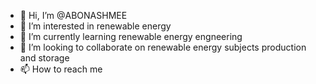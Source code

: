 - 👋 Hi, I’m @ABONASHMEE
- 👀 I’m interested in renewable energy 
- 🌱 I’m currently learning renewable  energy engneering
- 💞️ I’m looking to collaborate on  renewable  energy subjects production  and  storage
- 📫 How to reach me 

<!---
ABONASHMEE/ABONASHMEE is a ✨ special ✨ repository because its `README.md` (this file) appears on your GitHub profile.
You can click the Preview link to take a look at your changes.
--->

